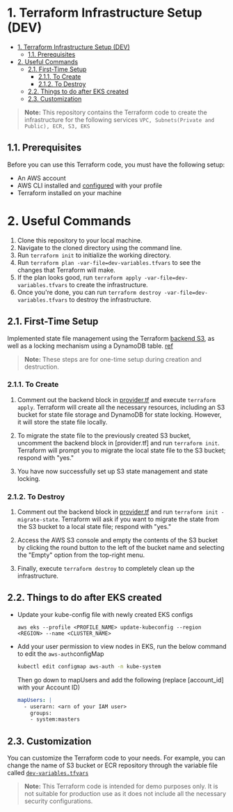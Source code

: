 # 1. Terraform Infrastructure Setup (DEV)
- [1. Terraform Infrastructure Setup (DEV)](#1-terraform-infrastructure-setup-dev)
  - [1.1. Prerequisites](#11-prerequisites)
- [2. Useful Commands](#2-useful-commands)
  - [2.1. First-Time Setup](#21-first-time-setup)
    - [2.1.1. To Create](#211-to-create)
    - [2.1.2. To Destroy](#212-to-destroy)
  - [2.2. Things to do after EKS created](#22-things-to-do-after-eks-created)
  - [2.3. Customization](#23-customization)

>**Note:** This repository contains the Terraform code to create the infrastructure for the following services
> `VPC, Subnets(Private and Public), ECR, S3, EKS`

## 1.1. Prerequisites
Before you can use this Terraform code, you must have the following setup:

- An AWS account
- AWS CLI installed and [configured](https://docs.aws.amazon.com/cli/latest/userguide/cli-chap-configure.html) with your profile
- Terraform installed on your machine

# 2. Useful Commands
1. Clone this repository to your local machine.
2. Navigate to the cloned directory using the command line.
3. Run `terraform init` to initialize the working directory.
4. Run `terraform plan -var-file=dev-variables.tfvars` to see the changes that Terraform will make.
5. If the plan looks good, run `terraform apply -var-file=dev-variables.tfvars` to create the infrastructure.
6. Once you're done, you can run `terraform destroy -var-file=dev-variables.tfvars` to destroy the infrastructure.

## 2.1. First-Time Setup
Implemented state file management using the Terraform [backend S3](https://developer.hashicorp.com/terraform/language/settings/backends/configuration), as well as a locking mechanism using a DynamoDB table. [ref](https://youtu.be/q5-zsBY90j8)

>**Note:** These steps are for one-time setup during creation and destruction.

### 2.1.1. To Create

1. Comment out the backend block in [provider.tf](provider.tf) and execute `terraform apply`. Terraform will create all the necessary resources, including an S3 bucket for state file storage and DynamoDB for state locking. However, it will store the state file locally.
   
2. To migrate the state file to the previously created S3 bucket, uncomment the backend block in [provider.tf] and run `terraform init`. Terraform will prompt you to migrate the local state file to the S3 bucket; respond with "yes."

3. You have now successfully set up S3 state management and state locking.

### 2.1.2. To Destroy

1. Comment out the backend block in [provider.tf](provider.tf) and run `terraform init -migrate-state`. Terraform will ask if you want to migrate the state from the S3 bucket to a local state file; respond with "yes."

2. Access the AWS S3 console and empty the contents of the S3 bucket by clicking the round button to the left of the bucket name and selecting the "Empty" option from the top-right menu.

3. Finally, execute `terraform destroy` to completely clean up the infrastructure.

## 2.2. Things to do after EKS created
- Update your kube-config file with newly created EKS configs
  ```
  aws eks --profile <PROFILE_NAME> update-kubeconfig --region <REGION> --name <CLUSTER_NAME>
  ```
- Add your user permission to view nodes in EKS, run the below command to edit the `aws-auth`configMap

  ```bash
  kubectl edit configmap aws-auth -n kube-system
  ```

  Then go down to mapUsers and add the following (replace [account_id] with your Account ID)

    ```yaml
    mapUsers: |
      - userarn: <arn of your IAM user>
        groups:
        - system:masters
  ```
## 2.3. Customization
You can customize the Terraform code to your needs. For example, you can change the name of S3 bucket or ECR repository through the variable file called [`dev-variables.tfvars`](dev-variables.tfvars)

> **Note:**
This Terraform code is intended for demo purposes only. It is not suitable for production use as it does not include all the necessary security configurations.
